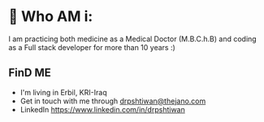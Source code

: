 # 💫 Who AM i:
I am practicing both medicine as a Medical Doctor (M.B.C.h.B) and coding as a Full stack developer for more than 10 years :) 

##  FinD ME
*  I'm living in Erbil, KRI-Iraq
*  Get in touch with me through [drpshtiwan@thejano.com](mailto:drpshtiwan@thejano.com)
*  LinkedIn https://www.linkedin.com/in/drpshtiwan
